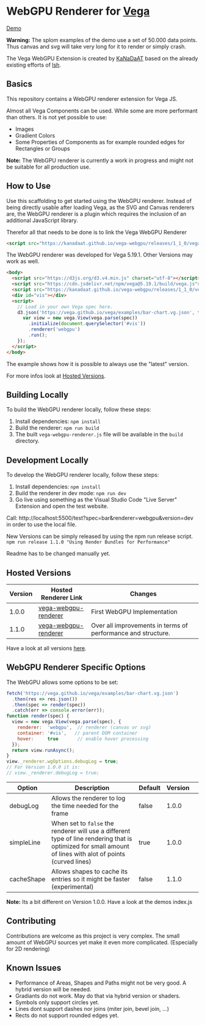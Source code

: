 # WebGPU Renderer for [Vega](https://vega.github.io/vega)

[Demo](https://kanadaat.github.io/vega-webgpu/test)

**Warning:** The splom examples of the demo use a set of 50.000 data points. Thus canvas and svg will take very long for it to render or simply crash.

The Vega WebGPU Extension is created by [KaNaDaAT](https://github.com/KaNaDaAT) based on the already existing efforts of [lsh](https://github.com/lsh).

## Basics

This repository contains a WebGPU renderer extension for Vega JS. 

Almost all Vega Components can be used. While some are more performant than others. 
It is not yet possible to use:
- Images
- Gradient Colors
- Some Properties of Components as for example rounded edges for Rectangles or Groups

**Note:** The WebGPU renderer is currently a work in progress and might not be suitable for all production use.

## How to Use

Use this scaffolding to get started using the WebGPU renderer. Instead of being directly usable after loading Vega, as the SVG and Canvas renderers are, the WebGPU renderer is a plugin which requires the inclusion of an additional JavaScript library.

Therefor all that needs to be done is to link the Vega WebGPU Renderer
```html
<script src="https://kanadaat.github.io/vega-webgpu/releases/1_1_0/vega-webgpu-renderer.js"></script>
```

The WebGPU renderer was developed for Vega 5.19.1. Other Versions may work as well.
```html
<body>
  <script src="https://d3js.org/d3.v4.min.js" charset="utf-8"></script>
  <script src="https://cdn.jsdelivr.net/npm/vega@5.19.1/build/vega.js"></script>
  <script src="https://kanadaat.github.io/vega-webgpu/releases/1_1_0/vega-webgpu-renderer.js"></script>
  <div id="vis"></div>
  <script>
    // Load in your own Vega spec here.
    d3.json('https://vega.github.io/vega/examples/bar-chart.vg.json', function (spec) {
      var view = new vega.View(vega.parse(spec))
        .initialize(document.querySelector('#vis'))
        .renderer('webgpu')
        .run();
    });
  </script>
</body>
```

The example shows how it is possible to always use the "latest" version.

For more infos look at [Hosted Versions](#hosted-versions).

## Building Locally
To build the WebGPU renderer locally, follow these steps:

1. Install dependencies: `npm install`
2. Build the renderer: `npm run build`
3. The built `vega-webgpu-renderer.js` file will be available in the `build` directory.


## Development Locally
To develop the WebGPU renderer locally, follow these steps:

1. Install dependencies: `npm install`
2. Build the renderer in dev mode: `npm run dev`
3. Go live using something as the Visual Studio Code "Live Server" Extension and open the test website.

Call: http://localhost:5500/test?spec=bar&renderer=webgpu&version=dev in order to use the local file.

New Versions can be simply released by using the npm run release script.
`npm run release 1.1.0 "Using Render Bundles for Performance"`

Readme has to be changed manually yet.

## Hosted Versions

| Version | Hosted Renderer Link                                                                                     | Changes |
| ------- | -------------------------------------------------------------------------------------------------------- | ------- |
| 1.0.0   | [vega-webgpu-renderer](https://kanadaat.github.io/vega-webgpu/releases/1_0_0/vega-webgpu-renderer.js) | First WebGPU Implementation |
| 1.1.0   | [vega-webgpu-renderer](https://kanadaat.github.io/vega-webgpu/releases/1_1_0/vega-webgpu-renderer.js) | Over all improvements in terms of performance and structure.  |

Have a look at all versions [here](https://kanadaat.github.io/vega-webgpu/releases).


## WebGPU Renderer Specific Options

The WebGPU allows some options to be set:
```js
fetch('https://vega.github.io/vega/examples/bar-chart.vg.json')
  .then(res => res.json())
  .then(spec => render(spec))
  .catch(err => console.error(err));
function render(spec) {
  view = new vega.View(vega.parse(spec), {
    renderer:  'webgpu',  // renderer (canvas or svg)
    container: '#vis',   // parent DOM container
    hover:     true       // enable hover processing
  });
  return view.runAsync();
}
view._renderer.wgOptions.debugLog = true;
// For Version 1.0.0 it is:
// view._renderer.debugLog = true;
```
| Option     | Description                                                                                                                                                 | Default | Version |   |
|------------|-------------------------------------------------------------------------------------------------------------------------------------------------------------|---------|---------|---|
| debugLog   | Allows the renderer to log the time needed for the frame                                                                                                    | false   | 1.0.0   |   |
| simpleLine | When set to `false` the renderer will use a different type of line rendering that is optimized for small amount of lines with alot of points (curved lines) | true    | 1.0.0   |   |
| cacheShape | Allows shapes to cache its entries so it might be faster (experimental)                                                                                     | false   | 1.1.0   |   |

**Note:** Its a bit different on Version 1.0.0. Have a look at the demos index.js

## Contributing

Contributions are welcome as this project is very complex. The small amount of WebGPU sources yet make it even more complicated. (Especially for 2D rendering)

## Known Issues

- Performance of Areas, Shapes and Paths might not be very good. A hybrid version will be needed.
- Gradiants do not work. May do that via hybrid version or shaders.
- Symbols only support circles yet.
- Lines dont support dashes nor joins (miter join, bevel join, ...)
- Rects do not support rounded edges yet.
